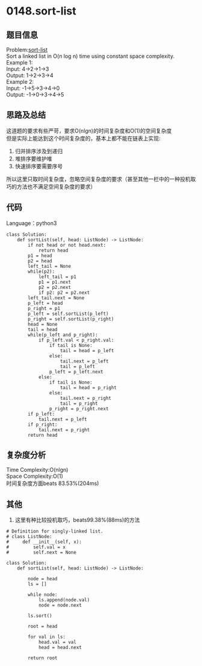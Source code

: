 # 0148.sort-list  

## 题目信息  
Problem:[sort-list](https://leetcode.com/problems/sort-list/)  
Sort a linked list in O(n log n) time using constant space complexity.  
Example 1:  
Input: 4->2->1->3  
Output: 1->2->3->4  
Example 2:  
Input: -1->5->3->4->0  
Output: -1->0->3->4->5  

## 思路及总结
这道题的要求有些严苛，要求O(nlgn)的时间复杂度和O(1)的空间复杂度  
但是实际上能达到这个时间复杂度的，基本上都不能在链表上实现:  
1. 归并排序涉及到递归  
2. 堆排序要维护堆  
3. 快速排序要需要序号  
  
所以这里只取时间复杂度，忽略空间复杂度的要求（甚至其他一栏中的一种投机取巧的方法也不满足空间复杂度的要求）  

## 代码
Language：python3  
```
class Solution:
    def sortList(self, head: ListNode) -> ListNode:
        if not head or not head.next: 
            return head
        p1 = head
        p2 = head
        left_tail = None
        while(p2):
            left_tail = p1
            p1 = p1.next
            p2 = p2.next
            if p2: p2 = p2.next
        left_tail.next = None
        p_left = head
        p_right = p1
        p_left = self.sortList(p_left)
        p_right = self.sortList(p_right)
        head = None
        tail = head
        while(p_left and p_right):
            if p_left.val < p_right.val:
                if tail is None:
                    tail = head = p_left
                else:
                    tail.next = p_left
                    tail = p_left
                p_left = p_left.next
            else:
                if tail is None:
                    tail = head = p_right
                else:
                    tail.next = p_right
                    tail = p_right
                p_right = p_right.next
        if p_left: 
            tail.next = p_left
        if p_right: 
            tail.next = p_right
        return head
```

## 复杂度分析  
Time Complexity:O(nlgn)  
Space Complexity:O(1)  
时间复杂度方面beats 83.53%(204ms)  

## 其他  
1. 这里有种比较投机取巧，beats99.38%(88ms)的方法  
```
# Definition for singly-linked list.
# class ListNode:
#     def __init__(self, x):
#         self.val = x
#         self.next = None

class Solution:
    def sortList(self, head: ListNode) -> ListNode:
        
        node = head
        ls = []
        
        while node:
            ls.append(node.val)
            node = node.next
            
        ls.sort()
        
        root = head
        
        for val in ls:
            head.val = val
            head = head.next
            
        return root
```
  
  
